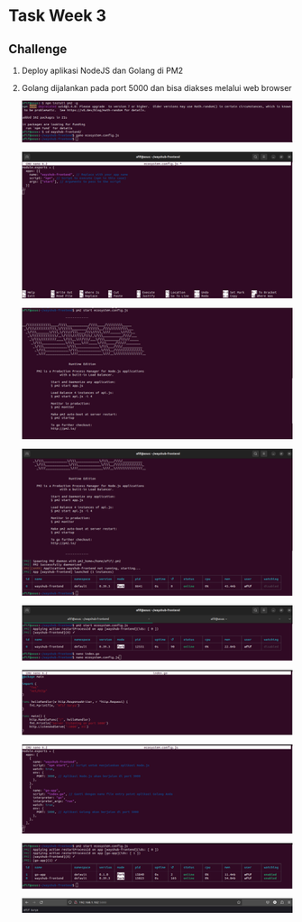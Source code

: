 # Task Week 3

## Challenge
1. Deploy aplikasi NodeJS dan Golang di PM2
2. Golang dijalankan pada port 5000 dan bisa diakses melalui web browser

   ![PM2 1](screenshots/41.png)

   ![PM2 2](screenshots/42.png)

   ![PM2 3](screenshots/43.png)

   ![PM2 4](screenshots/44.png)

   ![PM2 5](screenshots/45.png)

   ![PM2 6](screenshots/46.png)

   ![PM2 7](screenshots/47.png)

   ![PM2 8](screenshots/48.png)

   ![PM2 9](screenshots/49.png)

